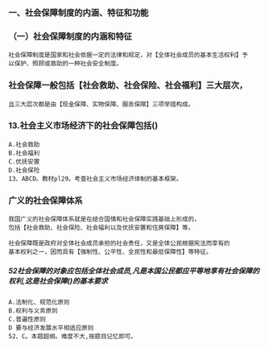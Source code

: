 ### 一、社会保障制度的内涵、特征和功能
### （一）社会保障制度的内涵和特征
    社会保障制度是国家和社会依据一定的法律和规定，对【全体社会成员的基本生活权利】予
    以保护、照顾或救助的一种社会安全制度。

### 社会保障一般包括【社会救助、社会保险、社会福利】三大层次，
    且三大层次都是由【现金保障、实物保障、服务保障】三项举措构成。

### 13.社会主义市场经济下的社会保障包括()
    A.社会救助
    B.社会福利
    C.优抚安置
    D.社会保险
    13、ABCD。教材pl29。考查社会主义市场经济体制的基本框架。

### 广义的社会保障体系
    我国广义的社会保障体系就是在结合国情和社会保障实践基础上形成的，
    包括【社会救助、社会保险、社会福利以及优抚安置和住房保障】等。
    
    社会保障既是政府对全体社会成员承担的社会责任，又是全体公民根据宪法而享有的
    基本权利之一，因而具有【强制性、公平性、全民性和最低保障性】等特征。

##### 52社会保障的对象应包括全体社会成员,凡是本国公民都应平等地享有社会保障的权利,这是社会保障()的基本要求
    A.法制化、规范化原则
    B.权利与义务原则
    C.普遍性原则
    D 要与经济发展水平相适应原则
    52、C。本题超纲。难度不大,按题目记忆即可。
